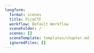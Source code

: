 ```yaml
---
longform:
  format: scenes
  title: PicoCTF
  workflow: Default Workflow
  sceneFolder: /
  scenes: []
  sceneTemplate: templates/chapter.md
  ignoredFiles: []
---
```

